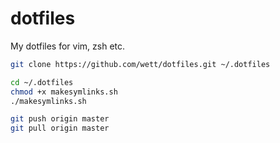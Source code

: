 # dotfiles
My dotfiles for vim, zsh etc.

```bash
git clone https://github.com/wett/dotfiles.git ~/.dotfiles
```

```bash
cd ~/.dotfiles
chmod +x makesymlinks.sh
./makesymlinks.sh
```

```bash
git push origin master
git pull origin master
```
